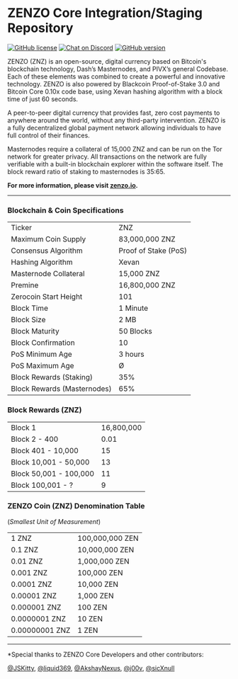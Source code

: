 # ZENZO Core Integration/Staging Repository

[![GitHub license](https://img.shields.io/github/license/Naereen/StrapDown.js.svg)](https://github.com/Naereen/StrapDown.js/blob/master/LICENSE) [![Chat on Discord](https://img.shields.io/badge/chat-Discord-brightgreen.svg)](https://discord.gg/invite/nzGapAh) [![GitHub version](https://badge.fury.io/gh/Zenzo-Ecosystem%2FZENZO-Core.svg)](https://badge.fury.io/gh/Zenzo-Ecosystem%2FZENZO-Core)

ZENZO (ZNZ) is an open-source, digital
currency based on Bitcoin's blockchain technology, Dash’s Masternodes, and 
PIVX’s general Codebase. Each of these elements was combined
to create a powerful and innovative technology. ZENZO is also powered
by Blackcoin Proof-of-Stake 3.0 and Bitcoin Core 0.10x code base, using Xevan
hashing algorithm with a block time of just 60 seconds.

A peer-to-peer digital currency that provides fast, zero cost
payments to anywhere around the world, without any third-party
intervention. ZENZO is a fully decentralized global payment network
allowing individuals to have full control of their finances.

Masternodes require a collateral of 15,000 ZNZ and can be run on the
Tor network for greater privacy. All transactions on the network are fully
verifiable with a built-in blockchain explorer within the software itself. The
block reward ratio of staking to masternodes is 35:65.


**For more information, please visit [zenzo.io](https://www.zenzo.io).**

***

### Blockchain & Coin Specifications
<table>
<tr><td>Ticker</td><td>ZNZ</td></tr>
<tr><td>Maximum Coin Supply</td><td>83,000,000 ZNZ</td></tr>  
<tr><td>Consensus Algorithm</td><td>Proof of Stake (PoS)</td></tr>
<tr><td>Hashing Algorithm</td><td>Xevan</td></tr>
<tr><td>Masternode Collateral</td><td>15,000 ZNZ</td></tr>  
<tr><td>Premine</td><td>16,800,000 ZNZ</td></tr>
<tr><td>Zerocoin Start Height</td><td>101</td></tr>
<tr><td>Block Time</td><td>1 Minute</td></tr>
<tr><td>Block Size</td><td>2 MB</td></tr>
<tr><td>Block Maturity</td><td>50 Blocks</td></tr>
<tr><td>Block Confirmation</td><td>10</td></tr>
<tr><td>PoS Minimum Age</td><td>3 hours</td></tr>
<tr><td>PoS Maximum Age</td><td>Ø</td></tr>  
<tr><td>Block Rewards (Staking)</td><td>35%</td></tr>
<tr><td>Block Rewards (Masternodes)</td><td>65%</td></tr>
</table>

### Block Rewards (ZNZ)
<table>
<tr><td>Block 1</td><td>16,800,000</td></tr>
<tr><td>Block 2 - 400</td><td>0.01</td></tr>
<tr><td>Block 401 - 10,000</td><td>15</td></tr>
<tr><td>Block 10,001 - 50,000</td><td>13</td></tr>
<tr><td>Block 50,001 - 100,000</td><td>11</td></tr>
<tr><td>Block 100,001 - ?</td><td>9</td></tr>  
</table>

### ZENZO Coin (ZNZ) Denomination Table
(*Smallest Unit of Measurement*)
<table>
<tr><td>1 ZNZ</td><td>100,000,000 ZEN</td></tr>
<tr><td>0.1 ZNZ</td><td>10,000,000 ZEN</td></tr>  
<tr><td>0.01 ZNZ</td><td>1,000,000 ZEN</td></tr>
<tr><td>0.001 ZNZ</td><td>100,000 ZEN</td></tr>
<tr><td>0.0001 ZNZ</td><td>10,000 ZEN</td></tr>  
<tr><td>0.00001 ZNZ</td><td>1,000 ZEN</td></tr>
<tr><td>0.000001 ZNZ</td><td>100 ZEN</td></tr>
<tr><td>0.0000001 ZNZ</td><td>10 ZEN</td></tr>
<tr><td>0.00000001 ZNZ</td><td>1 ZEN</td></tr>
</table>

***


*Special thanks to ZENZO Core Developers and other contributors:

[@JSKitty](https://github.com/JSKitty), [@liquid369](https://github.com/Liquid369), [@AkshayNexus](https://github.com/akshaynexus), [@j00v](https://github.com/j00v), [@sicXnull](https://github.com/sicXnull)
